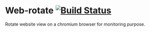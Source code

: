 # Web-rotate [![Build Status](https://travis-ci.com/ArthurHlt/web-rotate.svg?branch=master)](https://travis-ci.com/ArthurHlt/web-rotate)

Rotate website view on a chromium browser for monitoring purpose.

